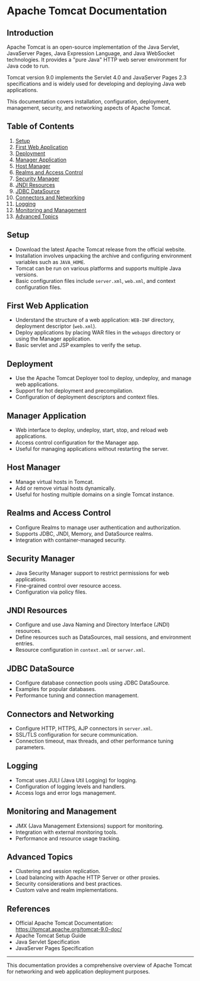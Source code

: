 # Apache Tomcat Documentation

## Introduction

Apache Tomcat is an open-source implementation of the Java Servlet, JavaServer Pages, Java Expression Language, and Java WebSocket technologies. It provides a "pure Java" HTTP web server environment for Java code to run.

Tomcat version 9.0 implements the Servlet 4.0 and JavaServer Pages 2.3 specifications and is widely used for developing and deploying Java web applications.

This documentation covers installation, configuration, deployment, management, security, and networking aspects of Apache Tomcat.

## Table of Contents

1. [Setup](#setup)  
2. [First Web Application](#first-web-application)  
3. [Deployment](#deployment)  
4. [Manager Application](#manager-application)  
5. [Host Manager](#host-manager)  
6. [Realms and Access Control](#realms-and-access-control)  
7. [Security Manager](#security-manager)  
8. [JNDI Resources](#jndi-resources)  
9. [JDBC DataSource](#jdbc-datasource)  
10. [Connectors and Networking](#connectors-and-networking)  
11. [Logging](#logging)  
12. [Monitoring and Management](#monitoring-and-management)  
13. [Advanced Topics](#advanced-topics)  

## Setup

- Download the latest Apache Tomcat release from the official website.
- Installation involves unpacking the archive and configuring environment variables such as `JAVA_HOME`.
- Tomcat can be run on various platforms and supports multiple Java versions.
- Basic configuration files include `server.xml`, `web.xml`, and context configuration files.

## First Web Application

- Understand the structure of a web application: `WEB-INF` directory, deployment descriptor (`web.xml`).
- Deploy applications by placing WAR files in the `webapps` directory or using the Manager application.
- Basic servlet and JSP examples to verify the setup.

## Deployment

- Use the Apache Tomcat Deployer tool to deploy, undeploy, and manage web applications.
- Support for hot deployment and precompilation.
- Configuration of deployment descriptors and context files.

## Manager Application

- Web interface to deploy, undeploy, start, stop, and reload web applications.
- Access control configuration for the Manager app.
- Useful for managing applications without restarting the server.

## Host Manager

- Manage virtual hosts in Tomcat.
- Add or remove virtual hosts dynamically.
- Useful for hosting multiple domains on a single Tomcat instance.

## Realms and Access Control

- Configure Realms to manage user authentication and authorization.
- Supports JDBC, JNDI, Memory, and DataSource realms.
- Integration with container-managed security.

## Security Manager

- Java Security Manager support to restrict permissions for web applications.
- Fine-grained control over resource access.
- Configuration via policy files.

## JNDI Resources

- Configure and use Java Naming and Directory Interface (JNDI) resources.
- Define resources such as DataSources, mail sessions, and environment entries.
- Resource configuration in `context.xml` or `server.xml`.

## JDBC DataSource

- Configure database connection pools using JDBC DataSource.
- Examples for popular databases.
- Performance tuning and connection management.

## Connectors and Networking

- Configure HTTP, HTTPS, AJP connectors in `server.xml`.
- SSL/TLS configuration for secure communication.
- Connection timeout, max threads, and other performance tuning parameters.

## Logging

- Tomcat uses JULI (Java Util Logging) for logging.
- Configuration of logging levels and handlers.
- Access logs and error logs management.

## Monitoring and Management

- JMX (Java Management Extensions) support for monitoring.
- Integration with external monitoring tools.
- Performance and resource usage tracking.

## Advanced Topics

- Clustering and session replication.
- Load balancing with Apache HTTP Server or other proxies.
- Security considerations and best practices.
- Custom valve and realm implementations.

## References

- Official Apache Tomcat Documentation: https://tomcat.apache.org/tomcat-9.0-doc/
- Apache Tomcat Setup Guide
- Java Servlet Specification
- JavaServer Pages Specification

---

This documentation provides a comprehensive overview of Apache Tomcat for networking and web application deployment purposes.
